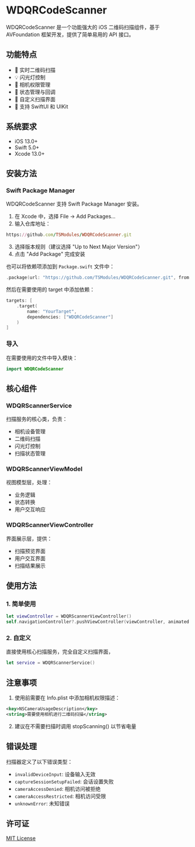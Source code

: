 # WDQRCodeScanner

WDQRCodeScanner 是一个功能强大的 iOS 二维码扫描组件，基于 AVFoundation 框架开发，提供了简单易用的 API 接口。

## 功能特点

- 🎯 实时二维码扫描
- 💡 闪光灯控制
- 📸 相机权限管理
- 🔄 状态管理与回调
- 🎨 自定义扫描界面
- 📱 支持 SwiftUI 和 UIKit

## 系统要求

- iOS 13.0+
- Swift 5.0+
- Xcode 13.0+

## 安装方法

### Swift Package Manager

WDQRCodeScanner 支持 Swift Package Manager 安装。

1. 在 Xcode 中，选择 File → Add Packages...
2. 输入仓库地址：
```ruby
https://github.com/TSModules/WDQRCodeScanner.git
```
3. 选择版本规则（建议选择 "Up to Next Major Version"）
4. 点击 "Add Package" 完成安装

也可以将依赖项添加到 `Package.swift` 文件中：

```swift
.package(url: "https://github.com/TSModules/WDQRCodeScanner.git", from: "1.0.0")
```

然后在需要使用的 target 中添加依赖：
```swift
targets: [
    .target(
        name: "YourTarget",
        dependencies: ["WDQRCodeScanner"]
    )
]
```

### 导入

在需要使用的文件中导入模块：

```swift
import WDQRCodeScanner
```

## 核心组件

### WDQRScannerService

扫描服务的核心类，负责：
- 相机设备管理
- 二维码扫描
- 闪光灯控制
- 扫描状态管理

### WDQRScannerViewModel

视图模型层，处理：
- 业务逻辑
- 状态转换
- 用户交互响应

### WDQRScannerViewController

界面展示层，提供：
- 扫描预览界面
- 用户交互界面
- 扫描结果展示

## 使用方法

### 1. 简单使用
```swift
let viewController = WDQRScannerViewController()
self.navigationController?.pushViewController(viewController, animated: true)
```
### 2. 自定义
直接使用核心扫描服务，完全自定义扫描界面，
```swift
let service = WDQRScannerService()
```

## 注意事项

1. 使用前需要在 Info.plist 中添加相机权限描述：
```xml
<key>NSCameraUsageDescription</key>
<string>需要使用相机进行二维码扫描</string>
```
2. 建议在不需要扫描时调用 stopScanning() 以节省电量

## 错误处理

扫描器定义了以下错误类型：
- `invalidDeviceInput`: 设备输入无效
- `captureSessionSetupFailed`: 会话设置失败
- `cameraAccessDenied`: 相机访问被拒绝
- `cameraAccessRestricted`: 相机访问受限
- `unknownError`: 未知错误

## 许可证
[MIT License](LICENSE)

